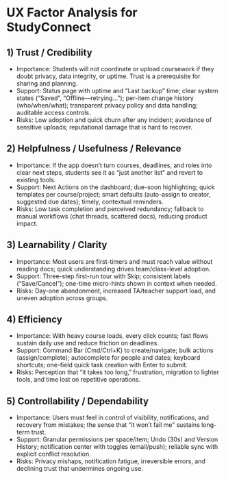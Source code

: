 # UX Factor Analysis for StudyConnect

## 1) Trust / Credibility
- Importance: Students will not coordinate or upload coursework if they doubt privacy, data integrity, or uptime. Trust is a prerequisite for sharing and planning.
- Support: Status page with uptime and “Last backup” time; clear system states (“Saved”, “Offline—retrying…”); per-item change history (who/when/what); transparent privacy policy and data handling; auditable access controls.
- Risks: Low adoption and quick churn after any incident; avoidance of sensitive uploads; reputational damage that is hard to recover.

## 2) Helpfulness / Usefulness / Relevance
- Importance: If the app doesn’t turn courses, deadlines, and roles into clear next steps, students see it as “just another list” and revert to existing tools.
- Support: Next Actions on the dashboard; due-soon highlighting; quick templates per course/project; smart defaults (auto-assign to creator, suggested due dates); timely, contextual reminders.
- Risks: Low task completion and perceived redundancy; fallback to manual workflows (chat threads, scattered docs), reducing product impact.

## 3) Learnability / Clarity
- Importance: Most users are first-timers and must reach value without reading docs; quick understanding drives team/class-level adoption.
- Support: Three-step first-run tour with Skip; consistent labels (“Save/Cancel”); one-time micro-hints shown in context when needed.
- Risks: Day-one abandonment, increased TA/teacher support load, and uneven adoption across groups.

## 4) Efficiency
- Importance: With heavy course loads, every click counts; fast flows sustain daily use and reduce friction on deadlines.
- Support: Command Bar (Cmd/Ctrl+K) to create/navigate; bulk actions (assign/complete); autocomplete for people and dates; keyboard shortcuts; one-field quick task creation with Enter to submit.
- Risks: Perception that “it takes too long,” frustration, migration to lighter tools, and time lost on repetitive operations.

## 5) Controllability / Dependability
- Importance: Users must feel in control of visibility, notifications, and recovery from mistakes; the sense that “it won’t fail me” sustains long-term trust.
- Support: Granular permissions per space/item; Undo (30s) and Version History; notification center with toggles (email/push); reliable sync with explicit conflict resolution.
- Risks: Privacy mishaps, notification fatigue, irreversible errors, and declining trust that undermines ongoing use.